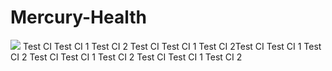 # Mercury-Health
[<img src="https://srinidhikn.visualstudio.com/_apis/public/build/definitions/afd44333-0ba9-418f-97d3-6124ae30d1ae/28/badge"/>](https://srinidhikn.visualstudio.com/MercuryHealth/_build/index?definitionId=28)
Test CI
Test CI 1
Test CI 2
Test CI
Test CI 1
Test CI 2Test CI
Test CI 1
Test CI 2
Test CI
Test CI 1
Test CI 2
Test CI
Test CI 1
Test CI 2


